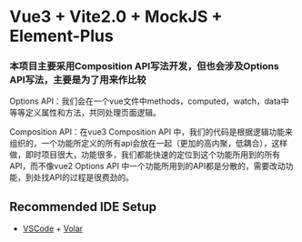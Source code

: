 # Vue3 + Vite2.0 + MockJS + Element-Plus
### 本项目主要采用Composition API写法开发，但也会涉及Options API写法，主要是为了用来作比较
Options API：我们会在一个vue文件中methods，computed，watch，data中等等定义属性和方法，共同处理页面逻辑。

Composition API：在vue3 Composition API 中，我们的代码是根据逻辑功能来组织的，一个功能所定义的所有api会放在一起（更加的高内聚，低耦合），这样做，即时项目很大，功能很多，我们都能快速的定位到这个功能所用到的所有API，而不像vue2 Options API 中一个功能所用到的API都是分散的，需要改动功能，到处找API的过程是很费劲的。

## Recommended IDE Setup

- [VSCode](https://code.visualstudio.com/) + [Volar](https://marketplace.visualstudio.com/items?itemName=johnsoncodehk.volar)
